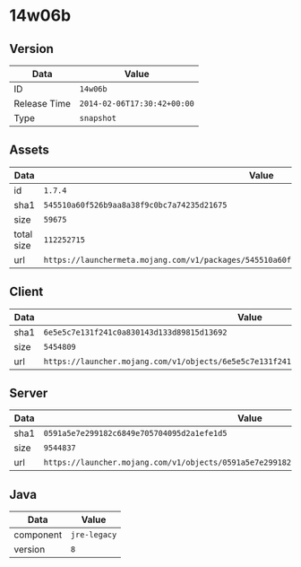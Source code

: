 # 14w06b

## Version

|**Data**        | **Value**                 |
|----------------|-------------------------|
| ID   | ```14w06b```   |
| Release Time   | ```2014-02-06T17:30:42+00:00```   |
| Type   | ```snapshot```   |

## Assets

|**Data**        | **Value**                 |
|----------------|-------------------------|
| id   | ```1.7.4```   |
| sha1   | ```545510a60f526b9aa8a38f9c0bc7a74235d21675```   |
| size   | ```59675```   |
| total size  | ```112252715```  |
| url       | ```https://launchermeta.mojang.com/v1/packages/545510a60f526b9aa8a38f9c0bc7a74235d21675/1.7.4.json``` |

## Client

|**Data**        | **Value**                 |
|----------------|-------------------------|
| sha1   | ```6e5e5c7e131f241c0a830143d133d89815d13692```   |
| size   | ```5454809```   |
| url       | ```https://launcher.mojang.com/v1/objects/6e5e5c7e131f241c0a830143d133d89815d13692/client.jar``` |

## Server

|**Data**        | **Value**                 |
|----------------|-------------------------|
| sha1   | ```0591a5e7e299182c6849e705704095d2a1efe1d5```   |
| size   | ```9544837```   |
| url       | ```https://launcher.mojang.com/v1/objects/0591a5e7e299182c6849e705704095d2a1efe1d5/server.jar``` |

## Java

|**Data**        | **Value**                 |
|----------------|-------------------------|
| component   | ```jre-legacy```   |
| version   | ```8```   |